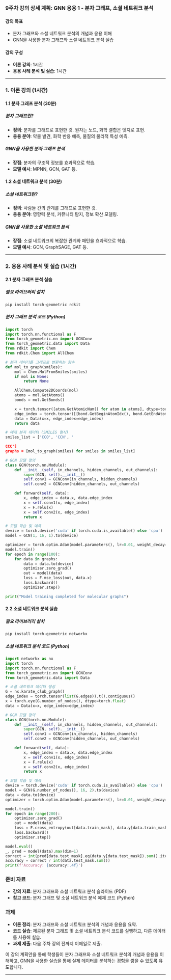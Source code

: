 ### 9주차 강의 상세 계획: GNN 응용 1 - 분자 그래프, 소셜 네트워크 분석

#### 강의 목표
- 분자 그래프와 소셜 네트워크 분석의 개념과 응용 이해
- GNN을 사용한 분자 그래프와 소셜 네트워크 분석 실습

#### 강의 구성
- **이론 강의**: 1시간
- **응용 사례 분석 및 실습**: 1시간

---

### 1. 이론 강의 (1시간)

#### 1.1 분자 그래프 분석 (30분)

##### 분자 그래프란?
- **정의**: 분자를 그래프로 표현한 것. 원자는 노드, 화학 결합은 엣지로 표현.
- **응용 분야**: 약물 발견, 화학 반응 예측, 물질의 물리적 특성 예측.

##### GNN을 사용한 분자 그래프 분석
- **장점**: 분자의 구조적 정보를 효과적으로 학습.
- **모델 예시**: MPNN, GCN, GAT 등.

#### 1.2 소셜 네트워크 분석 (30분)

##### 소셜 네트워크란?
- **정의**: 사람들 간의 관계를 그래프로 표현한 것.
- **응용 분야**: 영향력 분석, 커뮤니티 탐지, 정보 확산 모델링.

##### GNN을 사용한 소셜 네트워크 분석
- **장점**: 소셜 네트워크의 복잡한 관계와 패턴을 효과적으로 학습.
- **모델 예시**: GCN, GraphSAGE, GAT 등.

---

### 2. 응용 사례 분석 및 실습 (1시간)

#### 2.1 분자 그래프 분석 실습

##### 필요 라이브러리 설치
```bash
pip install torch-geometric rdkit
```

##### 분자 그래프 분석 코드 (Python)
```python
import torch
import torch.nn.functional as F
from torch_geometric.nn import GCNConv
from torch_geometric.data import Data
from rdkit import Chem
from rdkit.Chem import AllChem

# 분자 데이터를 그래프로 변환하는 함수
def mol_to_graph(smiles):
    mol = Chem.MolFromSmiles(smiles)
    if mol is None:
        return None

    AllChem.Compute2DCoords(mol)
    atoms = mol.GetAtoms()
    bonds = mol.GetBonds()

    x = torch.tensor([atom.GetAtomicNum() for atom in atoms], dtype=torch.float).view(-1, 1)
    edge_index = torch.tensor([[bond.GetBeginAtomIdx(), bond.GetEndAtomIdx()] for bond in bonds], dtype=torch.long).t().contiguous()
    data = Data(x=x, edge_index=edge_index)
    return data

# 예제 분자 데이터 (SMILES 형식)
smiles_list = ['CCO', 'CCN', '

CCC']
graphs = [mol_to_graph(smiles) for smiles in smiles_list]

# GCN 모델 정의
class GCN(torch.nn.Module):
    def __init__(self, in_channels, hidden_channels, out_channels):
        super(GCN, self).__init__()
        self.conv1 = GCNConv(in_channels, hidden_channels)
        self.conv2 = GCNConv(hidden_channels, out_channels)

    def forward(self, data):
        x, edge_index = data.x, data.edge_index
        x = self.conv1(x, edge_index)
        x = F.relu(x)
        x = self.conv2(x, edge_index)
        return x

# 모델 학습 및 예측
device = torch.device('cuda' if torch.cuda.is_available() else 'cpu')
model = GCN(1, 16, 1).to(device)

optimizer = torch.optim.Adam(model.parameters(), lr=0.01, weight_decay=5e-4)
model.train()
for epoch in range(100):
    for data in graphs:
        data = data.to(device)
        optimizer.zero_grad()
        out = model(data)
        loss = F.mse_loss(out, data.x)
        loss.backward()
        optimizer.step()

print("Model training completed for molecular graphs")
```

#### 2.2 소셜 네트워크 분석 실습

##### 필요 라이브러리 설치
```bash
pip install torch-geometric networkx
```

##### 소셜 네트워크 분석 코드 (Python)
```python
import networkx as nx
import torch
import torch.nn.functional as F
from torch_geometric.nn import GCNConv
from torch_geometric.data import Data

# 소셜 네트워크 데이터 생성
G = nx.karate_club_graph()
edge_index = torch.tensor(list(G.edges)).t().contiguous()
x = torch.eye(G.number_of_nodes(), dtype=torch.float)
data = Data(x=x, edge_index=edge_index)

# GCN 모델 정의
class GCN(torch.nn.Module):
    def __init__(self, in_channels, hidden_channels, out_channels):
        super(GCN, self).__init__()
        self.conv1 = GCNConv(in_channels, hidden_channels)
        self.conv2 = GCNConv(hidden_channels, out_channels)

    def forward(self, data):
        x, edge_index = data.x, data.edge_index
        x = self.conv1(x, edge_index)
        x = F.relu(x)
        x = self.conv2(x, edge_index)
        return x

# 모델 학습 및 예측
device = torch.device('cuda' if torch.cuda.is_available() else 'cpu')
model = GCN(G.number_of_nodes(), 16, 2).to(device)
data = data.to(device)
optimizer = torch.optim.Adam(model.parameters(), lr=0.01, weight_decay=5e-4)

model.train()
for epoch in range(200):
    optimizer.zero_grad()
    out = model(data)
    loss = F.cross_entropy(out[data.train_mask], data.y[data.train_mask])
    loss.backward()
    optimizer.step()

model.eval()
_, pred = model(data).max(dim=1)
correct = int(pred[data.test_mask].eq(data.y[data.test_mask]).sum().item())
accuracy = correct / int(data.test_mask.sum())
print(f'Accuracy: {accuracy:.4f}')
```

### 준비 자료
- **강의 자료**: 분자 그래프와 소셜 네트워크 분석 슬라이드 (PDF)
- **참고 코드**: 분자 그래프 및 소셜 네트워크 분석 예제 코드 (Python)

### 과제
- **이론 정리**: 분자 그래프와 소셜 네트워크 분석의 개념과 응용을 요약.
- **코드 실습**: 제공된 분자 그래프 및 소셜 네트워크 분석 코드를 실행하고, 다른 데이터를 사용해 실습.
- **과제 제출**: 다음 주차 강의 전까지 이메일로 제출.

이 강의 계획안을 통해 학생들이 분자 그래프와 소셜 네트워크 분석의 개념과 응용을 이해하고, GNN을 사용한 실습을 통해 실제 데이터를 분석하는 경험을 쌓을 수 있도록 유도합니다.

---
